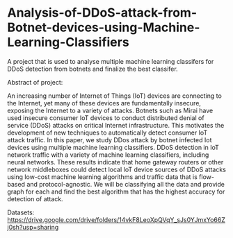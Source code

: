 # Analysis-of-DDoS-attack-from-Botnet-devices-using-Machine-Learning-Classifiers
A project that is used to analyse multiple machine learning classifers for DDoS detection from botnets and finalize the best classifer.

Abstract of project: 

An increasing number of Internet of Things (IoT) devices are connecting to the Internet, yet many of these devices are fundamentally insecure, exposing the Internet to a variety of attacks.
Botnets such as Mirai have used insecure consumer IoT devices to conduct distributed denial of service (DDoS) attacks on critical Internet infrastructure. This motivates the development of new techniques to automatically detect consumer IoT attack traffic. In this paper, we study DDos attack by botnet infected Iot devices using multiple machine learning classifiers.
DDoS detection in IoT network traffic with a variety of machine learning classifiers, including neural networks. These results indicate that home gateway routers or other network middleboxes could detect local IoT device sources of DDoS attacks using low-cost machine learning algorithms and traffic data that is flow-based and protocol-agnostic. We will be classifying all the data and provide graph for each and find the best algorithm that has the highest accuracy for detection of attack.

Datasets: https://drive.google.com/drive/folders/14vkF8LeoXpQVqY_sJs0YJmxYo66Zj0sh?usp=sharing
